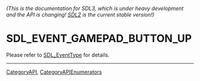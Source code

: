 ###### (This is the documentation for SDL3, which is under heavy development and the API is changing! [SDL2](https://wiki.libsdl.org/SDL2/) is the current stable version!)
# SDL_EVENT_GAMEPAD_BUTTON_UP

Please refer to [SDL_EventType](SDL_EventType) for details.

----
[CategoryAPI](CategoryAPI), [CategoryAPIEnumerators](CategoryAPIEnumerators)

